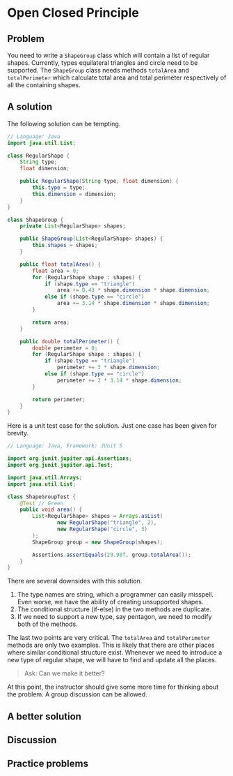 # Open Closed Principle
## Problem
You need to write a `ShapeGroup` class which will contain a list of regular shapes.
Currently, types equilateral triangles and circle need to be supported.
The `ShapeGroup` class needs methods `totalArea` and `totalPerimeter` which calculate total area and total perimeter respectively of all the containing shapes.

## A solution
The following solution can be tempting.

```java
// Language: Java
import java.util.List;

class RegularShape {
    String type;
    float dimension;

    public RegularShape(String type, float dimension) {
        this.type = type;
        this.dimension = dimension;
    }
}

class ShapeGroup {
    private List<RegularShape> shapes;

    public ShapeGroup(List<RegularShape> shapes) {
        this.shapes = shapes;
    }

    public float totalArea() {
        float area = 0;
        for (RegularShape shape : shapes) {
            if (shape.type == "triangle")
                area += 0.43 * shape.dimension * shape.dimension;
            else if (shape.type == "circle")
                area += 3.14 * shape.dimension * shape.dimension;
        }

        return area;
    }

    public double totalPerimeter() {
        double perimeter = 0;
        for (RegularShape shape : shapes) {
            if (shape.type == "triangle")
                perimeter += 3 * shape.dimension;
            else if (shape.type == "circle")
                perimeter += 2 * 3.14 * shape.dimension;
        }

        return perimeter;
    }
}
```

Here is a unit test case for the solution.
Just one case has been given for brevity.

```java
// Language: Java, Framework: JUnit 5

import org.junit.jupiter.api.Assertions;
import org.junit.jupiter.api.Test;

import java.util.Arrays;
import java.util.List;

class ShapeGroupTest {
    @Test // Green
    public void area() {
        List<RegularShape> shapes = Arrays.asList(
                new RegularShape("triangle", 2),
                new RegularShape("circle", 3)
        );
        ShapeGroup group = new ShapeGroup(shapes);

        Assertions.assertEquals(29.98f, group.totalArea());
    }
}
```

There are several downsides with this solution.
1. The type names are string, which a programmer can easily misspell. Even worse, we have the ability of creating unsupported shapes.
2. The conditional structure (if-else) in the two methods are duplicate.
3. If we need to support a new type, say pentagon, we need to modify both of the methods.

The last two points are very critical.
The `totalArea` and `totalPerimeter` methods are only two examples.
This is likely that there are other places where similar conditional structure exist.
Whenever we need to introduce a new type of regular shape, we will have to find and update all the places.

> Ask: Can we make it better?

At this point, the instructor should give some more time for thinking about the problem. A group discussion can be allowed.

## A better solution
## Discussion
## Practice problems